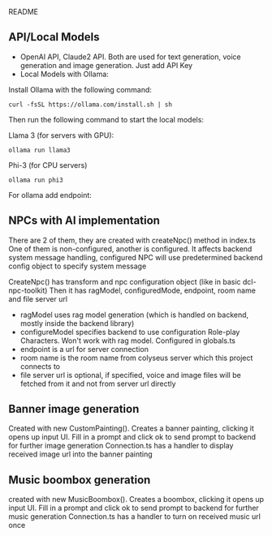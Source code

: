 README


## API/Local Models

- OpenAI API, Claude2 API. Both are used for text generation, voice generation and image generation. Just add API Key
- Local Models with Ollama:

Install Ollama with the following command:
```
curl -fsSL https://ollama.com/install.sh | sh
```

Then run the following command to start the local models:

Llama 3 (for servers with GPU):
```
ollama run llama3
```

Phi-3 (for CPU servers)
```
ollama run phi3
```

For ollama add endpoint:  



## NPCs with AI implementation

There are 2 of them, they are created with createNpc() method in index.ts
One of them is non-configured, another is configured. It affects backend system message handling,
configured NPC will use predetermined backend config object to specify system message

CreateNpc() has transform and npc configuration object (like in basic dcl-npc-toolkit)
Then it has ragModel, configuredMode, endpoint, room name and file server url

- ragModel uses rag model generation (which is handled on backend, mostly inside the backend library)
- configureModel specifies backend to use configuration Role-play Characters. Won't work with rag model. Configured in globals.ts
- endpoint is a url for server connection
- room name is the room name from colyseus server which this project connects to
- file server url is optional, if specified, voice and image files will be fetched from it and not from server url directly

## Banner image generation

Created with new CustomPainting(). Creates a banner painting, clicking it opens up input UI.
Fill in a prompt and click ok to send prompt to backend for further image generation
Connection.ts has a handler to display received image url into the banner painting

## Music boombox generation

created with new MusicBoombox(). Creates a boombox, clicking it opens up input UI.
Fill in a prompt and click ok to send prompt to backend for further music generation
Connection.ts has a handler to turn on received music url once
